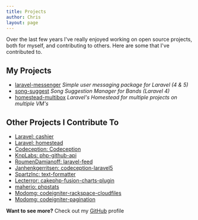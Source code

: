 ```yaml
---
title: Projects
author: Chris
layout: page
---
```

Over the last few years I've really enjoyed working on open source projects, both for myself, and contributing to others. Here are some that I've contributed to.

## My Projects

* [laravel-messenger](https://github.com/cmgmyr/laravel-messenger) _Simple user messaging package for Laravel (4 & 5)_
* [song-suggest](https://github.com/cmgmyr/song-suggest) _Song Suggestion Manager for Bands (Laravel 4)_
* [homestead-multibox](https://github.com/cmgmyr/homestead-multibox) _Laravel's Homestead for multiple projects on multiple VM's_

## Other Projects I Contribute To

* [Laravel: cashier](https://github.com/laravel/cashier)
* [Laravel: homestead](https://github.com/laravel/homestead)
* [Codeception: Codeception](https://github.com/Codeception/Codeception)
* [KnpLabs: php-github-api](https://github.com/KnpLabs/php-github-api)
* [RoumenDamianoff: laravel-feed](https://github.com/RoumenDamianoff/laravel-feed)
* [Janhenkgerritsen: codeception-laravel5](https://github.com/janhenkgerritsen/codeception-laravel5)
* [SpartzInc: text-formatter](https://github.com/SpartzInc/text-formatter)
* [Lecterror: cakephp-fusion-charts-plugin](https://github.com/lecterror/cakephp-fusion-charts-plugin)
* [maherio: phpstats](https://github.com/maherio/phpstats)
* [Modomg: codeigniter-rackspace-cloudfiles](https://github.com/modomg/codeigniter-rackspace-cloudfiles)
* [Modomg: codeigniter-pagination](https://github.com/modomg/codeigniter-pagination)

**Want to see more?** Check out my [GitHub](https://github.com/cmgmyr) profile